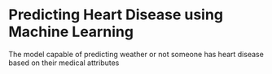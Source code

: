 # Predicting Heart Disease using Machine Learning

The model capable of predicting weather or not someone has heart disease based on their medical attributes
